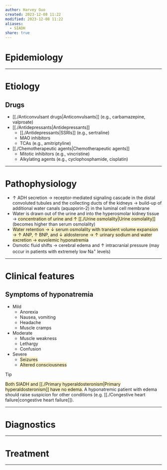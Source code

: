 ```yaml
---
author: Harvey Guo
created: 2023-12-08 11:22
modified: 2023-12-08 11:22
aliases:
  - SIADH
share: true
---
```

# Epidemiology


---
# Etiology
## Drugs
- [[./Anticonvulsant drugs|Anticonvulsants]] (e.g., carbamazepine, valproate)
- [[./Antidepressants|Antidepressants]]
	- [[./Antidepressants|SSRIs]] (e.g., sertraline)
	- MAO inhibitors
	- TCAs (e.g., amitriptyline)
- [[./Chemotherapeutic agents|Chemotherapeutic agents]]
	- Mitotic inhibitors (e.g., vincristine)
	- Alkylating agents (e.g., cyclophosphamide, cisplatin)

---
# Pathophysiology
- ↑ ADH secretion → receptor-mediated signaling cascade in the distal convoluted tubules and the collecting ducts of the kidneys → build-up of additional water canals (aquaporin-2) in the luminal cell membrane
- Water is drawn out of the urine and into the hyperosmolar kidney tissue → <span style="background:rgba(240, 200, 0, 0.2)">concentration of urine and ↑ [[./Urine osmolality|Urine osmolality]]</span> (becomes higher than serum osmolality)
- <span style="background:rgba(240, 200, 0, 0.2)">Water retention → ↓ serum osmolality with transient volume expansion → ↑ ANP, ↑ BNP, and ↓ aldosterone → ↑ urinary sodium and water excretion → euvolemic hyponatremia</span>
- Osmotic fluid shifts → cerebral edema and ↑ intracranial pressure (may occur in patients with extremely low Na<sup>+</sup> levels)

---
# Clinical features
## Symptoms of hyponatremia
- Mild
	- Anorexia
	- Nausea, vomiting
	- Headache
	- Muscle cramps
- Moderate
	- Muscle weakness
	- Lethargy
	- Confusion
- Severe 
	- <span style="background:rgba(240, 200, 0, 0.2)">Seizures</span>
	- <span style="background:rgba(240, 200, 0, 0.2)">Altered consciousness</span>

>[!tip] 
><span style="background:rgba(240, 200, 0, 0.2)">Both SIADH and [[./Primary hyperaldosteronism|Primary hyperaldosteronism]] have no edema.</span> A hyponatremic patient with edema should raise suspicion for other conditions (e.g. [[./Congestive heart failure|congestive heart failure]]).

---
# Diagnostics


---
# Treatment


---
